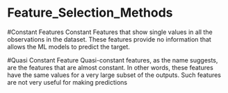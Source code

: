 # Feature_Selection_Methods

#Constant Features
Constant Features that show single values in all the observations in the dataset. These features provide no information that allows the ML models to predict the target.

#Quasi Constant Feature
Quasi-constant features, as the name suggests, are the features that are almost constant. In other words, these features have the same values for a very large subset of the outputs. Such features are not very useful for making predictions
